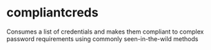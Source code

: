 # compliantcreds
Consumes a list of credentials and makes them compliant to complex password requirements using commonly seen-in-the-wild methods
